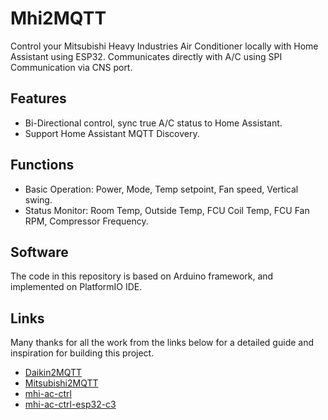 # Mhi2MQTT

Control your Mitsubishi Heavy Industries Air Conditioner locally with Home Assistant using ESP32. Communicates directly with A/C using SPI Communication via CNS port.

## Features

- Bi-Directional control, sync true A/C status to Home Assistant.
- Support Home Assistant MQTT Discovery.

## Functions

- Basic Operation: Power, Mode, Temp setpoint, Fan speed, Vertical swing.
- Status Monitor: Room Temp, Outside Temp, FCU Coil Temp, FCU Fan RPM, Compressor Frequency.

## Software

The code in this repository is based on Arduino framework, and implemented on PlatformIO IDE.

## Links

Many thanks for all the work from the links below for a detailed guide and inspiration for building this project.

- [Daikin2MQTT](https://github.com/maxmacstn/daikin2MQTT)
- [Mitsubishi2MQTT](https://github.com/maxmacstn/mitsubishi2MQTT)
- [mhi-ac-ctrl](https://github.com/absalom-muc/MHI-AC-Ctrl)
- [mhi-ac-ctrl-esp32-c3](https://github.com/hberntsen/mhi-ac-ctrl-esp32-c3)
